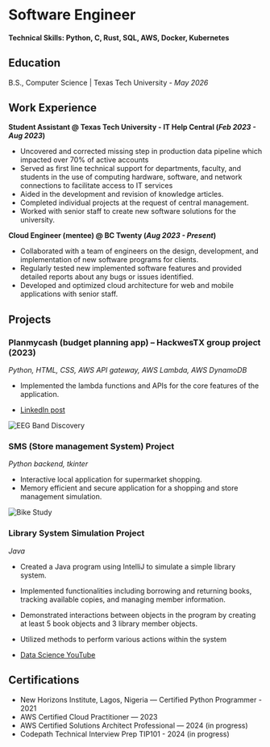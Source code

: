 # Software Engineer

#### Technical Skills: Python, C, Rust, SQL, AWS, Docker, Kubernetes 

## Education 			        		
B.S., Computer Science | Texas Tech University - _May 2026_

## Work Experience
**Student Assistant @ Texas Tech University - IT Help Central (_Feb 2023 - Aug 2023_)**
- Uncovered and corrected missing step in production data pipeline which impacted over 70% of active accounts
- Served as first line technical support for departments, faculty, and students in the use of computing hardware, software, and network connections to facilitate access to IT   services
- Aided in the development and revision of knowledge articles.
- Completed individual projects at the request of central management.
- Worked with senior staff to create new software solutions for the university.

**Cloud Engineer (mentee) @ BC Twenty (_Aug 2023 - Present_)**
- Collaborated with a team of engineers on the design, development, and implementation of new software programs for clients.
- Regularly tested new implemented software features and provided detailed reports about any bugs or issues identified. 
- Developed and optimized cloud architecture for web and mobile applications with senior staff.


## Projects

### Planmycash (budget planning app) – HackwesTX group project (2023)
_Python, HTML, CSS, AWS API gateway, AWS Lambda, AWS DynamoDB_

- Implemented the lambda functions and APIs for the core features of the application.

- [LinkedIn post]([https://www.youtube.com/channel/UCa9gErQ9AE5jT2DZLjXBIdA](https://www.linkedin.com/posts/ajibolagny_hackathon-innovation-tech-activity-7109988320729829376-P5OK?utm_source=share&utm_medium=member_desktop))


![EEG Band Discovery](/assets/img/eeg_band_discovery.jpeg)


### SMS (Store management System) Project
_Python backend, tkinter_
- Interactive local application for supermarket shopping.
- Memory efficient and secure application for a shopping and store management simulation.


![Bike Study](/assets/img/bike_study.jpeg)

### Library System Simulation Project
_Java_
- Created a Java program using IntelliJ to simulate a simple library system. 
- Implemented functionalities including borrowing and returning books, tracking available copies, and managing member information. 
- Demonstrated interactions between objects in the program by creating at least 5 book objects and 3 library member objects. 
- Utilized methods to perform various actions within the system



- [Data Science YouTube](https://www.youtube.com/channel/UCa9gErQ9AE5jT2DZLjXBIdA)

## Certifications
- New Horizons Institute, Lagos, Nigeria — Certified Python Programmer - 2021
- AWS Certified Cloud Practitioner — 2023 
- AWS Certified Solutions Architect Professional — 2024 (in progress)
- Codepath Technical Interview Prep TIP101 - 2024 (in progress)


